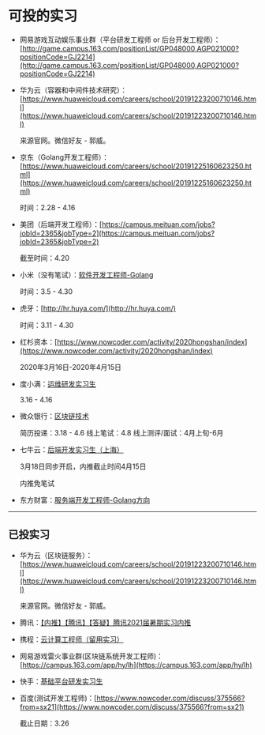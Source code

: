 # 可投的实习

- 网易游戏互动娱乐事业群（平台研发工程师 or 后台开发工程师）：[http://game.campus.163.com/positionList/GP048000,AGP021000?positionCode=GJ2214](http://game.campus.163.com/positionList/GP048000,AGP021000?positionCode=GJ2214)

- 华为云（容器和中间件技术研究）：[https://www.huaweicloud.com/careers/school/20191223200710146.html](https://www.huaweicloud.com/careers/school/20191223200710146.html)

    来源官网。微信好友 - 郭威。

- 京东（Golang开发工程师）：[https://www.huaweicloud.com/careers/school/20191225160623250.html](https://www.huaweicloud.com/careers/school/20191225160623250.html)

    时间：2.28 - 4.16

- 美团（后端开发工程师）：[https://campus.meituan.com/jobs?jobId=2365&jobType=2](https://campus.meituan.com/jobs?jobId=2365&jobType=2)

    截至时间：4.20

- 小米（没有笔试）：[软件开发工程师-Golang](https://app.mokahr.com/campus_apply/xiaomi/22018#/job/4444a46f-fc79-47cd-9e05-39a086f8011e?_k=1xe4vj)

    时间：3.5 - 4.30

- 虎牙：[http://hr.huya.com/](http://hr.huya.com/)

    时间：3.11 - 4.30

- 红杉资本：[https://www.nowcoder.com/activity/2020hongshan/index](https://www.nowcoder.com/activity/2020hongshan/index)

    2020年3月16日-2020年4月15日

- 度小满：[运维研发实习生](https://app.mokahr.com/campus_apply/duxiaoman/1482?sourceToken=94740460403eb13b93f179a0e69a8587#/job/0711a659-1ec5-4821-b965-27309d032582?_k=m8hc0l)

    3.16 - 4.16

- 微众银行：[区块链技术](https://webank.cheng95.com/positions/detail?project_id=5&id=136&channel=2)

    简历投递：3.18 - 4.6
    线上笔试：4.8
    线上测评/面试：4月上旬-6月

- 七牛云：[后端开发实习生（上海）](https://campus.qiniu.com/#/?_k=r8wlv8)

    3月18日同步开启，内推截止时间4月15日

    内推免笔试

- 东方财富：[服务端开发工程师-Golang方向](https://www.nowcoder.com/job/546?jobIds=20245)

---

## 已投实习

- 华为云（区块链服务）：[https://www.huaweicloud.com/careers/school/20191223200710146.html](https://www.huaweicloud.com/careers/school/20191223200710146.html)

    来源官网。微信好友 - 郭威。

- 腾讯：[【内推】【腾讯】【答疑】腾讯2021届暑期实习内推](https://www.nowcoder.com/discuss/379143?from=sx21)

- 携程：[云计算工程师（留用实习）](http://campus.ctrip.com/#/leftIntern)

- 网易游戏雷火事业群(区块链系统开发工程师)：[https://campus.163.com/app/hy/lh](https://campus.163.com/app/hy/lh)

- 快手：[基础平台研发实习生](https://campus.kuaishou.cn/recruit/campus/e/#/campus/share/job-info/709/vLfOBi0mOw38ar8wqZYNow%3D%3D)

- 百度(测试开发工程师)：[https://www.nowcoder.com/discuss/375566?from=sx21](https://www.nowcoder.com/discuss/375566?from=sx21)

    截止日期：3.26
    